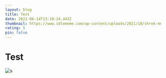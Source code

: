 ```yaml
---
layout: blog
title: Test
date: 2022-06-14T13:10:14.443Z
thumbnail: https://www.idlememe.com/wp-content/uploads/2021/10/shrek-meme-idlememe-1.jpg
rating: 5
pin: false
---
```

# Test

![s](https://www.idlememe.com/wp-content/uploads/2021/10/shrek-meme-idlememe-1.jpg "s")